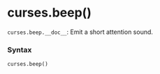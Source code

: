 # curses.beep()

`curses.beep.__doc__`: Emit a short attention sound.

### Syntax

```python
curses.beep()
```